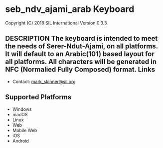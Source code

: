seb_ndv_ajami_arab Keyboard
=====================

Copyright (C) 2018 SIL International
Version 0.3.3

__DESCRIPTION__
The keyboard is intended to meet the needs of Serer-Ndut-Ajami, on all platforms.
It will default to an Arabic(101) based layout for all platforms.
All characters will be generated in NFC (Normalied Fully Composed) format.
Links
-----

 * Contact:  mark_skinner@sil.org

Supported Platforms
-------------------
 * Windows
 * macOS
 * Linux
 * Web
 * Mobile Web
 * iOS
 * Android
